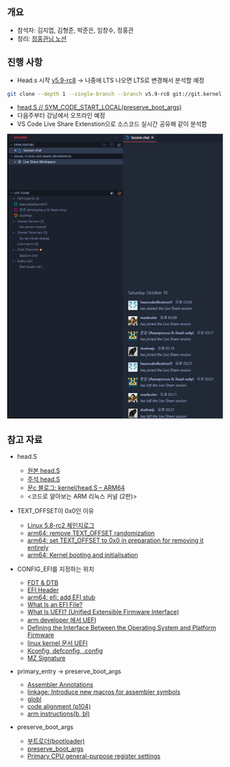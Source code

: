 ## 개요

- 참석자: 김지엽, 김형준, 박준은, 임창수, 정홍관
- 정리: [정홍관님 노션](https://www.notion.so/2020-09-26-f4d73337cd7a4d47a4615d22da2c4dbd)

## 진행 사항

- Head.s 시작 [v5.9-rc8](https://elixir.bootlin.com/linux/v5.9-rc8/source/arch/arm64/kernel/head.S) → 나중에 LTS 나오면 LTS로 변경해서 분석할 예정

```bash
git clone --depth 1 --single-branch --branch v5.9-rc8 git://git.kernel.org/pub/scm/linux/kernel/git/stable/linux-stable.git
```

- [head.S // SYM_CODE_START_LOCAL(preserve_boot_args)](https://github.com/torvalds/linux/blob/v5.9-rc8/arch/arm64/kernel/head.S#L134)
- 다음주부터 강남에서 오프라인 예정
- VS Code Live Share Extenstion으로 소스코드 실시간 공유해 같이 분석함

![vscode-liveshare](../../images/007-20201010/vscode-liveshare.png)

## 참고 자료

- head.S
  - [원본 head.S](https://github.com/torvalds/linux/blob/v5.9-rc8/arch/arm64/kernel/head.S)
  - [주석 head.S](./head.S)
  - [문c 블로그: kernel/head.S – ARM64](http://jake.dothome.co.kr/head-64/)
  - <코드로 알아보는 ARM 리눅스 커널 (2판)>

- TEXT_OFFSET이 0x0인 이유
  - [Linux 5.8-rc2 체인지로그](https://lwn.net/Articles/824072/)
  - [arm64: remove TEXT_OFFSET randomization](https://git.kernel.org/pub/scm/linux/kernel/git/arm64/linux.git/commit/?id=751c263bb74fd36b5fc2589d36abc75042336444)
  - [arm64: set TEXT_OFFSET to 0x0 in preparation for removing it entirely](https://www.spinics.net/lists/arm-kernel/msg798878.html)
  - [arm64: Kernel booting and initialisation](https://git.kernel.org/pub/scm/linux/kernel/git/arm64/linux.git/commit/?id=9703d9d7f77ce129621f7d80a844822e2daa7008)

- CONFIG_EFI를 지정하는 위치
  - [FDT & DTB](https://tot0rokr.github.io/kernel/device%20tree/DTBv1/)
  - [EFI Header](http://www.iamroot.org/ldocs/linux.html#sec-7-1)
  - [arm64: efi: add EFI stub](https://git.kernel.org/pub/scm/linux/kernel/git/arm64/linux.git/commit/?id=3c7f255039a2ad6ee1e3890505caf0d029b22e29)
  - [What Is an EFI File?](https://www.lifewire.com/efi-file-2620983)
  - [What Is UEFI? (Unified Extensible Firmware Interface)](https://www.lifewire.com/unified-extensible-firmware-interface-833069)
  - [arm developer 에서 UEFI](https://developer.arm.com/architectures/system-architectures/software-standards/uefi)
  - [Defining the Interface Between the Operating System and Platform Firmware](https://www.intel.com/content/www/us/en/architecture-and-technology/unified-extensible-firmware-interface/efi-homepage-general-technology.html)
  - [linux kernel 문서 UEFI](https://www.kernel.org/doc/html/latest/arm/uefi.html)
  - [Kconfig, defconfig, .config](https://unlocker-sy.tistory.com/119)
  - [MZ Signature](https://wiki.osdev.org/MZ)

- primary_entry -> preserve_boot_args
  - [Assembler Annotations](https://www.kernel.org/doc/html/latest/asm-annotations.html)
  - [linkage: Introduce new macros for assembler symbols](https://git.kernel.org/pub/scm/linux/kernel/git/arm64/linux.git/commit/?id=ffedeeb780dc554eff3d3b16e6a462a26a41d7ec)
  - [globl](https://kldp.org/node/96304)
  - [code alignment (p104)](https://www.intel.com/content/dam/www/public/us/en/documents/manuals/64-ia-32-architectures-optimization-manual.pdf)
  - [arm instructions(b, bl)](https://developer.arm.com/documentation/dui0068/b/arm-instruction-reference/arm-branch-instructions/b-and-bl)

- preserve_boot_args
  - [부트로더(bootloader)](https://www.ionos.com/digitalguide/server/configuration/what-is-a-bootloader/)
  - [preserve_boot_args](https://ammonia3.tistory.com/9)
  - [Primary CPU general-purpose register settings](https://www.kernel.org/doc/Documentation/arm64/booting.txt)
